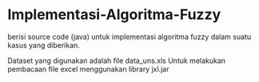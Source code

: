# Implementasi-Algoritma-Fuzzy
berisi source code (java) untuk implementasi algoritma fuzzy dalam suatu kasus yang diberikan.

Dataset yang digunakan adalah file data_uns.xls
Untuk melakukan pembacaan file excel menggunakan library jxl.jar
